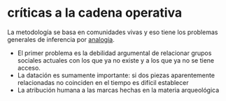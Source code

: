 # críticas a la cadena operativa

La metodología se basa en comunidades vivas y eso tiene los problemas generales de inferencia por [analogia](analogia.md).

* El primer problema es la debilidad argumental de relacionar grupos sociales actuales con los que ya no existe y a los que ya no se tiene acceso.
* La datación es sumamente importante: si dos piezas aparentemente relacionadas no coinciden en el tiempo es difícil establecer
* La atribución humana a las marcas hechas en la materia arqueológica

